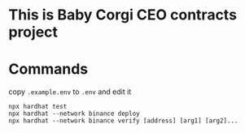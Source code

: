 # This is Baby Corgi CEO contracts project


# Commands

copy `.example.env` to `.env` and edit it 

```
npx hardhat test
npx hardhat --network binance deploy
npx hardhat --network binance verify [address] [arg1] [arg2]...
```
